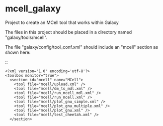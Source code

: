 # mcell_galaxy
Project to create an MCell tool that works within Galaxy

The files in this project should be placed in a directory named "galaxy/tools/mcell".

The file "galaxy/config/tool_conf.xml" should include an "mcell" section as shown here:

::

    <?xml version='1.0' encoding='utf-8'?>
    <toolbox monitor="true">
      <section id="mcell" name="MCell">
        <tool file="mcell/upload.xml" />
        <tool file="mcell/dm_to_mdl.xml" />
        <tool file="mcell/run_mcell_mdl.xml" />
        <tool file="mcell/run_mcell.xml" />
        <tool file="mcell/plot_gnu_simple.xml" />
        <tool file="mcell/plot_gnu_multiple.xml" />
        <tool file="mcell/plot_gnu.xml" />
        <tool file="mcell/test_cheetah.xml" />
      </section>

